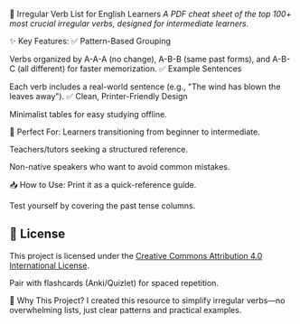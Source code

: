 📖 Irregular Verb List for English Learners
*A PDF cheat sheet of the top 100+ most crucial irregular verbs, designed for intermediate learners.*

✨ Key Features:
✅ Pattern-Based Grouping

Verbs organized by A-A-A (no change), A-B-B (same past forms), and A-B-C (all different) for faster memorization.
✅ Example Sentences

Each verb includes a real-world sentence (e.g., "The wind has blown the leaves away").
✅ Clean, Printer-Friendly Design

Minimalist tables for easy studying offline.

🎯 Perfect For:
Learners transitioning from beginner to intermediate.

Teachers/tutors seeking a structured reference.

Non-native speakers who want to avoid common mistakes.

📥 How to Use:
Print it as a quick-reference guide.

Test yourself by covering the past tense columns.
## 📜 License
This project is licensed under the [Creative Commons Attribution 4.0 International License](LICENSE.md).

Pair with flashcards (Anki/Quizlet) for spaced repetition.

🔗 Why This Project?
I created this resource to simplify irregular verbs—no overwhelming lists, just clear patterns and practical examples.
